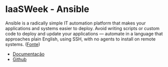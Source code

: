 # IaaSWeek - Ansible

Ansible is a radically simple IT automation platform that makes your applications and systems easier to deploy. Avoid writing scripts or custom code to deploy and update your applications — automate in a language that approaches plain English, using SSH, with no agents to install on remote systems. ([Fonte](https://www.ansible.com/))

- [Documentação](https://docs.ansible.com/ansible/latest/index.html)
- [Github](https://github.com/ansible/ansible)

